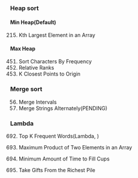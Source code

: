 ### Heap sort
#### Min Heap(Default)
215. Kth Largest Element in an Array

#### Max Heap
451. Sort Characters By Frequency
506. Relative Ranks
973. K Closest Points to Origin


### Merge sort
56. Merge Intervals
1768. Merge Strings Alternately(PENDING)

### Lambda
692. Top K Frequent Words(Lambda, )

1464. Maximum Product of Two Elements in an Array
2335. Minimum Amount of Time to Fill Cups
2558. Take Gifts From the Richest Pile

